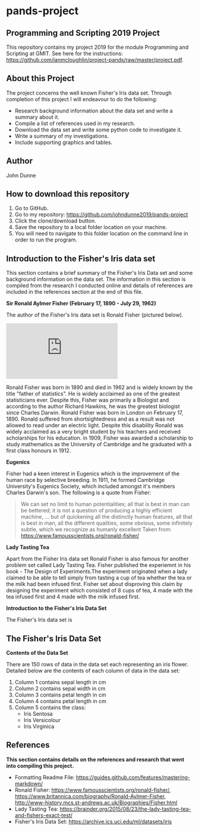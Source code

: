 # pands-project

## Programming and Scripting 2019 Project

This repository contains my project 2019 for the module Programming and Scripting at GMIT. See here for the instructions: https://github.com/ianmcloughlin/project-pands/raw/master/project.pdf. 

## About this Project

The project concerns the well known Fisher's Iris data set. Through completion of this project I will endeavour to do the following:

* Research background information about the data set and write a summary about it. 
* Compile a list of references used in my research. 
* Download the data set and write some python code to investigate it. 
* Write a summary of my investigations.
* Include supporting graphics and tables. 

## Author
John Dunne

## How to download this repository

1. Go to GitHub.
2. Go to my repository: https://github.com/johndunne2019/pands-project
3. Click the clone/download button.
4. Save the repository to a local folder location on your machine.
5. You will need to navigate to this folder location on the command line in order to run the program.

## Introduction to the Fisher's Iris data set

This section contains a brief summary of the Fisher's Iris Data set and some background information on the data set. The information in this section is compiled from the research I conducted online and details of references are included in the references section at the end of this file. 

**Sir Ronald Aylmer Fisher (February 17, 1890 - July 29, 1962)**

The author of the Fisher's Iris data set is Ronald Fisher (pictured below). 

![Alt Text](https://pixels.com/featured/ronald-fisher-american-philosophical-society.html)

Ronald Fisher was born in 1890 and died in 1962 and is widely known by the title "father of statistics". He is widely acclaimed as one of the greatest statisticians ever. Despite this, Fisher was primarily a Biologist and according to the author Richard Hawkins, he was the greatest biologist since Charles Darwin. Ronald Fisher was born in London on February 17, 1890. Ronald suffered from shortsightedness and as a result was not allowed to read under an electric light. Despite this disability Ronald was widely acclaimed as a very bright student by his teachers and received scholarships for his education. in 1909, Fisher was awarded a scholarship to study mathematics as the University of Cambridge and he graduated with a first class honours in 1912. 

**Eugenics**

Fisher had a keen interest in Eugenics which is the improvement of the human race by selective breeding. In 1911, he formed Cambridge University's Eugenics Society, which included amongst it's members Charles Darwin's son. The following is a quote from Fisher:

>We can set no limit to human potentialities; all that is best in man can be bettered; it is not a question of producing a highly efficient machine, … but of quickening all the distinctly human features, all that is best in man, all the different qualities, some obvious, some infinitely subtle, which we recognize as humanly excellent
Taken from: https://www.famousscientists.org/ronald-fisher/


**Lady Tasting Tea**

Apart from the Fisher Iris data set Ronald Fisher is also famous for another problem set called Lady Tasting Tea. Fisher published the experiemnt in his book - The Design of Experiments.The experiment originated when a lady claimed to be able to tell simply from tasting a cup of tea whether the tea or the milk had been infused first. Fisher set about disproving this claim by designing the experiment which consisted of 8 cups of tea, 4 made with the tea infused first and 4 made with the milk infused first. 

**Introduction to the Fisher's Iris Data Set**

The Fisher's Iris data set is 


## The Fisher's Iris Data Set

**Contents of the Data Set**

There are 150 rows of data in the data set each representing an iris flower. Detailed below are the contents of each column of data in the data set:

1. Column 1 contains sepal length in cm
2. Column 2 contains sepal width in cm
3. Column 3 contains petal length in cm
4. Column 4 contains petal length in cm
5. Column 5 contains the class:
    * Iris Sentosa
    * Iris Versicolour
    * Iris Virginica 


## References

**This section contains details on the references and research that went into compiling this project.**

* Formatting Readme File: https://guides.github.com/features/mastering-markdown/
* Ronald Fisher: https://www.famousscientists.org/ronald-fisher/, https://www.britannica.com/biography/Ronald-Aylmer-Fisher, http://www-history.mcs.st-andrews.ac.uk/Biographies/Fisher.html
* Lady Tasting Tea: https://brainder.org/2015/08/23/the-lady-tasting-tea-and-fishers-exact-test/
* Fisher's Iris Data Set: https://archive.ics.uci.edu/ml/datasets/iris
